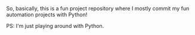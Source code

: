 So, basically, this is a fun project repository where I mostly commit my fun automation projects with Python!

PS: I'm just playing around with Python.

